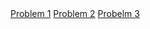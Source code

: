 <a href="https://colab.research.google.com/drive/1lhHs7Gun_OjOXGkEED133nBMHImJWTlM">
Problem 1</a>

<a href="https://colab.research.google.com/drive/11Zy8NVa5fRUtn77J42k2dscu_AjOPHVp">
Problem 2</a>

<a href="https://colab.research.google.com/drive/17u6btfcCQ-WPWWKBacvRByNRZmhh2z7a">
Probelm 3</a>

